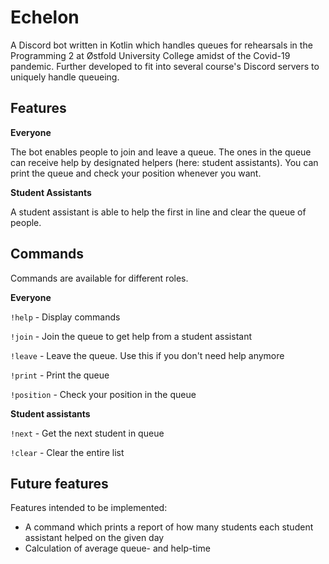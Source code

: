 # Echelon
<!-- div align="center">
//TODO: Legge inn test coverage, Kotlin versjon, Discord4J versjon og antall forks/stjerner?
  <p>
    <a href="https://discord.gg/bRCvFy9"><img src="https://discordapp.com/api/guilds/222078108977594368/embed.png" alt="Discord server" /></a>
    <a href="https://www.npmjs.com/package/discord.js"><img src="https://img.shields.io/npm/dt/discord.js.svg?maxAge=3600" alt="NPM downloads" /></a>
  </p>
</div -->

A Discord bot written in Kotlin which handles queues for rehearsals in the Programming 2 at Østfold University College amidst of the Covid-19 pandemic. Further developed to fit into several course's Discord servers to uniquely handle queueing. 

## Features

__Everyone__

The bot enables people to join and leave a queue. The ones in the queue can receive help by designated helpers (here: student assistants). You can print the queue and check your position whenever you want. 

__Student Assistants__

A student assistant is able to help the first in line and clear the queue of people. 

## Commands

Commands are available for different roles. 

__Everyone__

`!help` - Display commands

`!join` - Join the queue to get help from a student assistant

`!leave` - Leave the queue. Use this if you don't need help anymore

`!print` - Print the queue

`!position` - Check your position in the queue

__Student assistants__

`!next` - Get the next student in queue

`!clear` - Clear the entire list

## Future features

Features intended to be implemented:

* A command which prints a report of how many students each student assistant helped on the given day
* Calculation of average queue- and help-time
